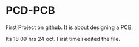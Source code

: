 # PCD-PCB
First Project on github. It is about designing a PCB.


Its 18 09 hrs 24 oct. First time i edited the file.
